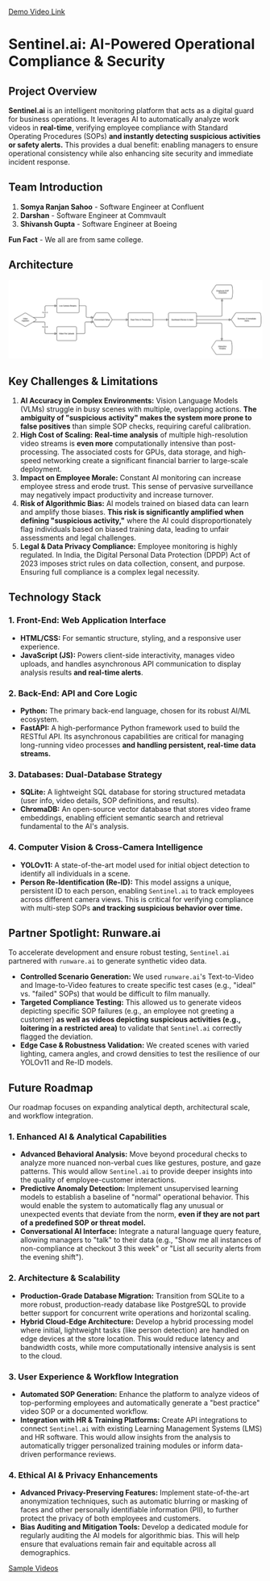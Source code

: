 [Demo Video Link](https://youtu.be/HYRcnFU8ahM)

# Sentinel.ai: AI-Powered Operational Compliance & Security

## Project Overview

**Sentinel.ai** is an intelligent monitoring platform that acts as a digital guard for business operations. It leverages AI to automatically analyze work videos in **real-time**, verifying employee compliance with Standard Operating Procedures (SOPs) **and instantly detecting suspicious activities or safety alerts.** This provides a dual benefit: enabling managers to ensure operational consistency while also enhancing site security and immediate incident response.

## Team Introduction

1.  **Somya Ranjan Sahoo** - Software Engineer at Confluent
2.  **Darshan** - Software Engineer at Commvault
3.  **Shivansh Gupta** - Software Engineer at Boeing

**Fun Fact** - We all are from same college.

## Architecture

![Flow Diagram](sentinel_ai_flow_diagram.png)

## Key Challenges & Limitations

1.  **AI Accuracy in Complex Environments:** Vision Language Models (VLMs) struggle in busy scenes with multiple, overlapping actions. **The ambiguity of "suspicious activity" makes the system more prone to false positives** than simple SOP checks, requiring careful calibration.
2.  **High Cost of Scaling:** **Real-time analysis** of multiple high-resolution video streams is **even more** computationally intensive than post-processing. The associated costs for GPUs, data storage, and high-speed networking create a significant financial barrier to large-scale deployment.
3.  **Impact on Employee Morale:** Constant AI monitoring can increase employee stress and erode trust. This sense of pervasive surveillance may negatively impact productivity and increase turnover.
4.  **Risk of Algorithmic Bias:** AI models trained on biased data can learn and amplify those biases. **This risk is significantly amplified when defining "suspicious activity,"** where the AI could disproportionately flag individuals based on biased training data, leading to unfair assessments and legal challenges.
5.  **Legal & Data Privacy Compliance:** Employee monitoring is highly regulated. In India, the Digital Personal Data Protection (DPDP) Act of 2023 imposes strict rules on data collection, consent, and purpose. Ensuring full compliance is a complex legal necessity.

## Technology Stack

### 1. Front-End: Web Application Interface
* **HTML/CSS:** For semantic structure, styling, and a responsive user experience.
* **JavaScript (JS):** Powers client-side interactivity, manages video uploads, and handles asynchronous API communication to display analysis results **and real-time alerts**.

### 2. Back-End: API and Core Logic
* **Python:** The primary back-end language, chosen for its robust AI/ML ecosystem.
* **FastAPI:** A high-performance Python framework used to build the RESTful API. Its asynchronous capabilities are critical for managing long-running video processes **and handling persistent, real-time data streams.**

### 3. Databases: Dual-Database Strategy
* **SQLite:** A lightweight SQL database for storing structured metadata (user info, video details, SOP definitions, and results).
* **ChromaDB:** An open-source vector database that stores video frame embeddings, enabling
    efficient semantic search and retrieval fundamental to the AI's analysis.

### 4. Computer Vision & Cross-Camera Intelligence
* **YOLOv11:** A state-of-the-art model used for initial object detection to identify all individuals in a scene.
* **Person Re-Identification (Re-ID):** This model assigns a unique, persistent ID to each person, enabling `Sentinel.ai` to track employees across different camera views. This is critical for verifying compliance with multi-step SOPs **and tracking suspicious behavior over time.**

## Partner Spotlight: Runware.ai

To accelerate development and ensure robust testing, `Sentinel.ai` partnered with `runware.ai` to generate synthetic video data.

* **Controlled Scenario Generation:** We used `runware.ai`'s Text-to-Video and Image-to-Video features to create specific test cases (e.g., "ideal" vs. "failed" SOPs) that would be difficult to film manually.
* **Targeted Compliance Testing:** This allowed us to generate videos depicting specific SOP failures (e.g., an employee not greeting a customer) **as well as videos depicting suspicious activities (e.g., loitering in a restricted area)** to validate that `Sentinel.ai` correctly flagged the deviation.
* **Edge Case & Robustness Validation:** We created scenes with varied lighting, camera angles, and crowd densities to test the resilience of our YOLOv11 and Re-ID models.

## Future Roadmap

Our roadmap focuses on expanding analytical depth, architectural scale, and workflow integration.

### 1. Enhanced AI & Analytical Capabilities
* **Advanced Behavioral Analysis:** Move beyond procedural checks to analyze more nuanced non-verbal cues like gestures, posture, and gaze patterns. This would allow `Sentinel.ai` to provide deeper insights into the quality of employee-customer interactions.
* **Predictive Anomaly Detection:** Implement unsupervised learning models to establish a baseline of "normal" operational behavior. This would enable the system to automatically flag any unusual or unexpected events that deviate from the norm, **even if they are not part of a predefined SOP or threat model.**
* **Conversational AI Interface:** Integrate a natural language query feature, allowing managers to "talk" to their data (e.g., "Show me all instances of non-compliance at checkout 3 this week" or "List all security alerts from the evening shift").

### 2. Architecture & Scalability
* **Production-Grade Database Migration:** Transition from SQLite to a more robust, production-ready database like PostgreSQL to provide better support for concurrent write operations and horizontal scaling.
* **Hybrid Cloud-Edge Architecture:** Develop a hybrid processing model where initial, lightweight tasks (like person detection) are handled on edge devices at the store location. This would reduce latency and bandwidth costs, while more computationally intensive analysis is sent to the cloud.

### 3. User Experience & Workflow Integration
* **Automated SOP Generation:** Enhance the platform to analyze videos of top-performing employees and automatically generate a "best practice" video SOP or a documented workflow.
* **Integration with HR & Training Platforms:** Create API integrations to connect `Sentinel.ai` with existing Learning Management Systems (LMS) and HR software. This would allow insights from the analysis to automatically trigger personalized training modules or inform data-driven performance reviews.

### 4. Ethical AI & Privacy Enhancements
* **Advanced Privacy-Preserving Features:** Implement state-of-the-art anonymization techniques, such as automatic blurring or masking of faces and other personally identifiable information (PII), to further protect the privacy of both employees and customers.
* **Bias Auditing and Mitigation Tools:** Develop a dedicated module for regularly auditing the AI models for algorithmic bias. This will help ensure that evaluations remain fair and equitable across all demographics.

[Sample Videos](https://drive.google.com/drive/folders/10TubcKfi1VbarbheSj9ax1XIuVSduZ5P?usp=sharing)
